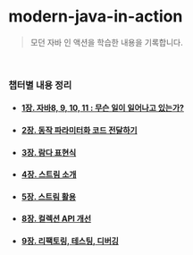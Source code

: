 # modern-java-in-action

> 모던 자바 인 액션을 학습한 내용을 기록합니다.

<br/>

### 챕터별 내용 정리
- #### [1장. 자바8, 9, 10, 11 : 무슨 일이 일어나고 있는가?](https://leedongyeop.notion.site/chapter-1-8-9-10-11-d4000ec0f4e8429c9324b7cdc309f048)
- #### [2장. 동작 파라미터화 코드 전달하기](https://leedongyeop.notion.site/chapter-2-d1f80eb20a204fe68649f94d194b4cf0)
- #### [3장. 람다 표현식](https://leedongyeop.notion.site/chapter-3-8709c08400bb4042817db74cb10862b3)
- #### [4장. 스트림 소개](https://leedongyeop.notion.site/chapter-4-aad6c8f3cbb94322a26aebc0cf3f9799)
- #### [5장. 스트림 활용](https://leedongyeop.notion.site/chapter-5-74611b7c530d41b8b97cabd97fa0b2e3)
- #### [8장. 컬렉션 API 개선](https://leedongyeop.notion.site/chapter-8-API-de2118f4b44a4f8b84e4aebebd61dbe4)
- #### [9장. 리팩토링, 테스팅, 디버깅](https://leedongyeop.notion.site/chapter-9-2d3251261d8a4ab098081e6934e93fe5)